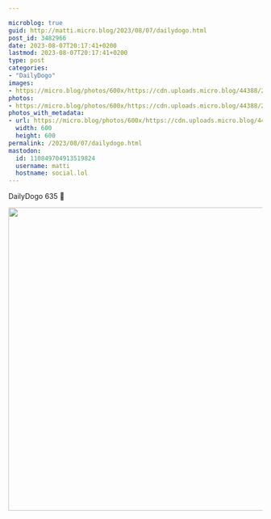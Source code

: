 ```yaml
---

microblog: true
guid: http://matti.micro.blog/2023/08/07/dailydogo.html
post_id: 3482966
date: 2023-08-07T20:17:41+0200
lastmod: 2023-08-07T20:17:41+0200
type: post
categories:
- "DailyDogo"
images:
- https://micro.blog/photos/600x/https://cdn.uploads.micro.blog/44388/2023/479d75c9a1554cf6b1bb6b040cfc112b.jpg
photos:
- https://micro.blog/photos/600x/https://cdn.uploads.micro.blog/44388/2023/479d75c9a1554cf6b1bb6b040cfc112b.jpg
photos_with_metadata:
- url: https://micro.blog/photos/600x/https://cdn.uploads.micro.blog/44388/2023/479d75c9a1554cf6b1bb6b040cfc112b.jpg
  width: 600
  height: 600
permalink: /2023/08/07/dailydogo.html
mastodon:
  id: 110849704913519824
  username: matti
  hostname: social.lol
---
```

DailyDogo 635 🐶

<img src="https://micro.blog/photos/600x/https://blog.martin-haehnel.de/uploads/2023/479d75c9a1554cf6b1bb6b040cfc112b.jpg" width="600" height="600" alt="" />
